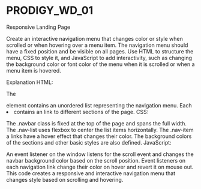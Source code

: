 # PRODIGY_WD_01
Responsive Landing Page

Create an interactive navigation menu that changes color or style when scrolled or when hovering over a menu item. The navigation menu should have a fixed position and be visible on all pages. Use HTML to structure the menu, CSS to style it, and JavaScript to add interactivity, such as changing the background color or font color of the menu when it is scrolled or when a menu item is hovered.

Explanation
HTML:

The <nav> element contains an unordered list representing the navigation menu.
Each <li> contains an <a> link to different sections of the page.
CSS:

The .navbar class is fixed at the top of the page and spans the full width.
The .nav-list uses flexbox to center the list items horizontally.
The .nav-item a links have a hover effect that changes their color.
The background colors of the sections and other basic styles are also defined.
JavaScript:

An event listener on the window listens for the scroll event and changes the navbar background color based on the scroll position.
Event listeners on each navigation link change their color on hover and revert it on mouse out.
This code creates a responsive and interactive navigation menu that changes style based on scrolling and hovering.
